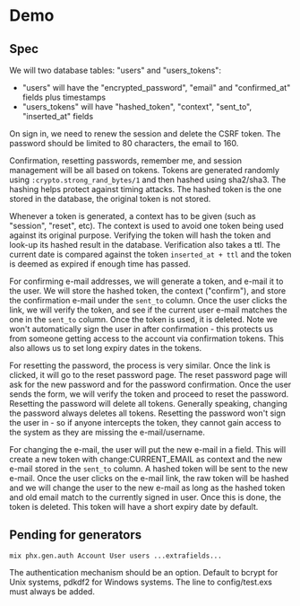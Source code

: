 # Demo

## Spec

We will two database tables: "users" and "users_tokens":

* "users" will have the "encrypted_password", "email" and "confirmed_at" fields plus timestamps
* "users_tokens" will have "hashed_token", "context", "sent_to", "inserted_at" fields

On sign in, we need to renew the session and delete the CSRF token. The password should be limited to 80 characters, the email to 160.

Confirmation, resetting passwords, remember me, and session management will be all based on tokens. Tokens are generated randomly using `:crypto.strong_rand_bytes/1` and then hashed using sha2/sha3. The hashing helps protect against timing attacks. The hashed token is the one stored in the database, the original token is not stored.

Whenever a token is generated, a context has to be given (such as "session", "reset", etc). The context is used to avoid one token being used against its original purpose. Verifying the token will hash the token and look-up its hashed result in the database. Verification also takes a ttl. The current date is compared against the token `inserted_at + ttl` and the token is deemed as expired if enough time has passed.

For confirming e-mail addresses, we will generate a token, and e-mail it to the user. We will store the hashed token, the context ("confirm"), and store the confirmation e-mail under the `sent_to` column. Once the user clicks the link, we will verify the token, and see if the current user e-mail matches the one in the `sent_to` column. Once the token is used, it is deleted. Note we won't automatically sign the user in after confirmation - this protects us from someone getting access to the account via confirmation tokens. This also allows us to set long expiry dates in the tokens.

For resetting the password, the process is very similar. Once the link is clicked, it will go to the reset password page. The reset password page will ask for the new password and for the password confirmation. Once the user sends the form, we will verify the token and proceed to reset the password. Resetting the password will delete all tokens. Generally speaking, changing the password always deletes all tokens. Resetting the password won't sign the user in - so if anyone intercepts the token, they cannot gain access to the system as they are missing the e-mail/username.

For changing the e-mail, the user will put the new e-mail in a field. This will create a new token with change:CURRENT_EMAIL as context and the new e-mail stored in the `sent_to` column. A hashed token will be sent to the new e-mail. Once the user clicks on the e-mail link, the raw token will be hashed and we will change the user to the new e-mail as long as the hashed token and old email match to the currently signed in user. Once this is done, the token is deleted. This token will have a short expiry date by default.

## Pending for generators

    mix phx.gen.auth Account User users ...extrafields...

The authentication mechanism should be an option. Default to bcrypt for Unix systems, pdkdf2 for Windows systems. The line to config/test.exs must always be added.